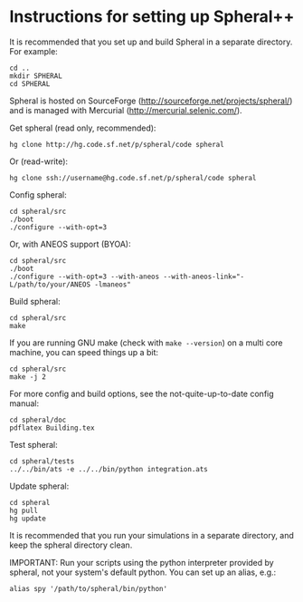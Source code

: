 Instructions for setting up Spheral++
=====================================

It is recommended that you set up and build Spheral in a separate directory.
For example:

    cd ..
    mkdir SPHERAL
    cd SPHERAL

Spheral is hosted on SourceForge (http://sourceforge.net/projects/spheral/)
and is managed with Mercurial (http://mercurial.selenic.com/). 

Get spheral (read only, recommended):

    hg clone http://hg.code.sf.net/p/spheral/code spheral

Or (read-write):

    hg clone ssh://username@hg.code.sf.net/p/spheral/code spheral

Config spheral:

    cd spheral/src
    ./boot
    ./configure --with-opt=3

Or, with ANEOS support (BYOA):

    cd spheral/src
    ./boot
    ./configure --with-opt=3 --with-aneos --with-aneos-link="-L/path/to/your/ANEOS -lmaneos"

Build spheral:

    cd spheral/src
    make

If you are running GNU make (check with `make --version`) on a multi core machine,
you can speed things up a bit:

    cd spheral/src
    make -j 2
    
For more config and build options, see the not-quite-up-to-date config manual:

    cd spheral/doc
    pdflatex Building.tex

Test spheral:

    cd spheral/tests
    ../../bin/ats -e ../../bin/python integration.ats

Update spheral: 

    cd spheral
    hg pull
    hg update

It is recommended that you run your simulations in a separate directory, and keep
the spheral directory clean.

IMPORTANT: Run your scripts using the python interpreter provided by spheral, not
your system's default python. You can set up an alias, e.g.:

    alias spy '/path/to/spheral/bin/python'
